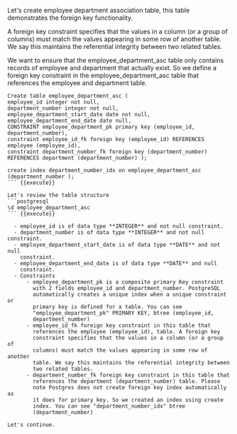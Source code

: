 
Let's create employee department association table, this table demonstrates the foreign key functionality. 

A foreign key constraint specifies that the values in a column (or a group of columns) must match the values appearing in some row of another table. We say this maintains the referential integrity between two related tables.

We want to ensure that the employee_department_asc table only contains records of employee and department that actually exist. So we define a foreign key constraint in the employee_department_asc table that references the employee and department table.


```postgresql
Create table employee_department_asc (
employee_id integer not null,
department_number integer not null,
employee_department_start_date date not null,
employee_department_end_date date null,
CONSTRAINT employee_department_pk primary key (employee_id,
department_number),
constraint employee_id_fk foreign key (employee_id) REFERENCES
employee (employee_id),
constraint department_number_fk foreign key (department_number)
REFERENCES department (department_number) );

create index department_number_idx on employee_department_asc
(department_number );
``` {{execute}}

Let's review the table structure 
```postgresql
\d employee_department_asc
``` {{execute}}

  - employee_id is of data type **INTEGER** and not null constraint.
  - department_number is of data type **INTEGER** and not null constraint.
  - employee_department_start_date is of data type **DATE** and not null
    constraint.
  - employee_department_end_date is of data type **DATE** and null
    constraint.
  - Constraints
      - employee_department_pk is a composite primary Key constraint
        with 2 fields employee_id and department_number. PostgreSQL
        automatically creates a unique index when a unique constraint or
        primary key is defined for a table. You can see
        "employee_department_pk" PRIMARY KEY, btree (employee_id,
        department_number)
      - employee_id_fk foreign key constraint in this table that
        references the employee (employee_id), table. A foreign key
        constraint specifies that the values in a column (or a group of
        columns) must match the values appearing in some row of another
        table. We say this maintains the referential integrity between
        two related tables.
      - department_number_fk foreign key constraint in this table that
        references the department (department_number) table. Please
        note Postgres does not create foreign key index automatically as
        it does for primary key. So we created an index using create
        index. You can see "department_number_idx" btree
        (department_number)

Let's continue.
